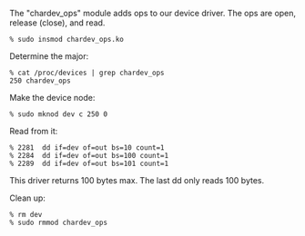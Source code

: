 The "chardev_ops" module adds ops to our device driver.
The ops are open, release (close), and read.

    % sudo insmod chardev_ops.ko 

Determine the major:

```
% cat /proc/devices | grep chardev_ops
250 chardev_ops
```

Make the device node:

    % sudo mknod dev c 250 0

Read from it:

    % 2281  dd if=dev of=out bs=10 count=1
    % 2284  dd if=dev of=out bs=100 count=1
    % 2289  dd if=dev of=out bs=101 count=1

This driver returns 100 bytes max. The last dd only reads 100 bytes.

Clean up:

    % rm dev
    % sudo rmmod chardev_ops
